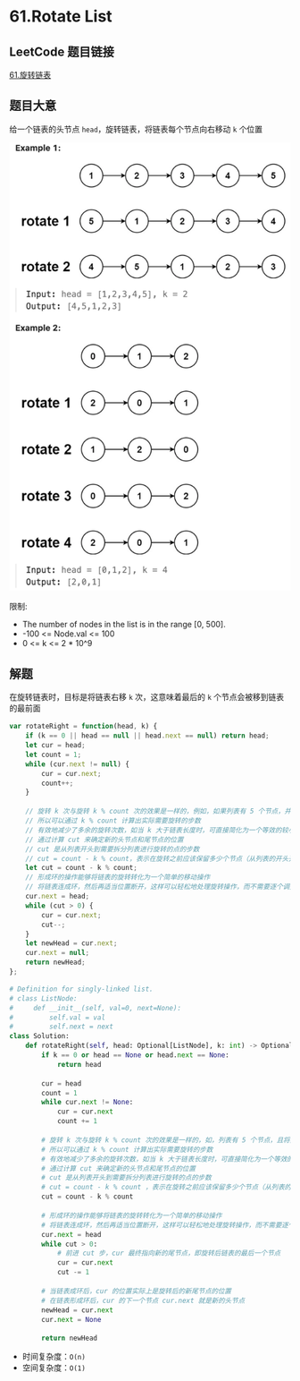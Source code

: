 # 61.Rotate List

## LeetCode 题目链接

[61.旋转链表](https://leetcode.cn/problems/rotate-list/)

## 题目大意

给一个链表的头节点 `head`，旋转链表，将链表每个节点向右移动 `k` 个位置

![alt text](images/example61.png)

限制:
- The number of nodes in the list is in the range [0, 500].
- -100 <= Node.val <= 100
- 0 <= k <= 2 * 10^9

## 解题

在旋转链表时，目标是将链表右移 `k` 次，这意味着最后的 `k` 个节点会被移到链表的最前面

```js
var rotateRight = function(head, k) {
    if (k == 0 || head == null || head.next == null) return head;
    let cur = head;
    let count = 1;
    while (cur.next != null) {
        cur = cur.next;
        count++;
    }

    // 旋转 k 次与旋转 k % count 次的效果是一样的，例如，如果列表有 5 个节点，并且您将其旋转 6 次，则与旋转 1 次相同
    // 所以可以通过 k % count 计算出实际需要旋转的步数
    // 有效地减少了多余的旋转次数，如当 k 大于链表长度时，可直接简化为一个等效的较小旋转次数
    // 通过计算 cut 来确定新的头节点和尾节点的位置
    // cut 是从列表开头到需要拆分列表进行旋转的点的步数
    // cut = count - k % count，表示在旋转之前应该保留多少个节点（从列表的开头开始），以及在哪里打破列表以执行旋转
    let cut = count - k % count;
    // 形成环的操作能够将链表的旋转转化为一个简单的移动操作
    // 将链表连成环，然后再适当位置断开，这样可以轻松地处理旋转操作，而不需要逐个调整节点的指针
    cur.next = head;
    while (cut > 0) {
        cur = cur.next;
        cut--;
    }
    let newHead = cur.next;
    cur.next = null;
    return newHead;
};
```
```python
# Definition for singly-linked list.
# class ListNode:
#     def __init__(self, val=0, next=None):
#         self.val = val
#         self.next = next
class Solution:
    def rotateRight(self, head: Optional[ListNode], k: int) -> Optional[ListNode]:
        if k == 0 or head == None or head.next == None:
            return head
        
        cur = head
        count = 1
        while cur.next != None:
            cur = cur.next
            count += 1
        
        # 旋转 k 次与旋转 k % count 次的效果是一样的，如，列表有 5 个节点，且将其旋转 6 次，则与旋转 1 次相同
        # 所以可以通过 k % count 计算出实际需要旋转的步数
        # 有效地减少了多余的旋转次数，如当 k 大于链表长度时，可直接简化为一个等效的较小旋转次数
        # 通过计算 cut 来确定新的头节点和尾节点的位置
        # cut 是从列表开头到需要拆分列表进行旋转的点的步数
        # cut = count - k % count ，表示在旋转之前应该保留多少个节点（从列表的开头开始），以及在哪里打破列表以执行旋转
        cut = count - k % count

        # 形成环的操作能够将链表的旋转转化为一个简单的移动操作
        # 将链表连成环，然后再适当位置断开，这样可以轻松地处理旋转操作，而不需要逐个调整节点的指针
        cur.next = head
        while cut > 0:
            # 前进 cut 步，cur 最终指向新的尾节点，即旋转后链表的最后一个节点
            cur = cur.next
            cut -= 1
            
        # 当链表成环后，cur 的位置实际上是旋转后的新尾节点的位置
        # 在链表形成环后，cur 的下一个节点 cur.next 就是新的头节点
        newHead = cur.next
        cur.next = None

        return newHead
```
- 时间复杂度：`O(n)`
- 空间复杂度：`O(1)`